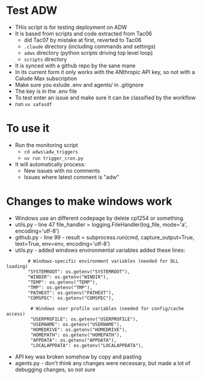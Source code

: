 # Test ADW
- THis script is for testing deployment on ADW
- It is based from scripts and code extracted from Tac06 
   - did Tac07 by mistake at first, reverted to Tac06
   - `.claude` directory (including commands and settings)
   - `adws` directory (python scripts driving top level loop)
   - `scripts` directory
- It is synced with a github repo by the sane mane
- In its current form it only works with the ANthropic API key, so not with a Calude Max subscription
- Make sure you exlude .env and agents/ in .gitignore
- The key is in the .env file
- To test enter an issue and make sure it can be classified by the workflow
- run `uv safasdf` 

# To use it
  -  Run the monitoring script
      - `cd adws\adw_triggers`
      - `uv run trigger_cron.py`
  -  It will automatically process:
     - New issues with no comments
     - Issues where latest comment is "adw"
     
     
# Changes to make windows work
- Windows use an different codepage by delete cp1254 or something.
- utils.py -  line 47   file_handler = logging.FileHandler(log_file, mode='a', encoding='utf-8')
- github.py - line 99 - result = subprocess.run(cmd, capture_output=True, text=True, env=env, encoding='utf-8')
- utils.py - added windows environmental variables
added these lines:
```
        # Windows-specific environment variables (needed for DLL loading)
        "SYSTEMROOT": os.getenv("SYSTEMROOT"),
        "WINDIR": os.getenv("WINDIR"),
        "TEMP": os.getenv("TEMP"),
        "TMP": os.getenv("TMP"),
        "PATHEXT": os.getenv("PATHEXT"),
        "COMSPEC": os.getenv("COMSPEC"),   
        
         # Windows user profile variables (needed for config/cache access)
         "USERPROFILE": os.getenv("USERPROFILE"),
         "USERNAME": os.getenv("USERNAME"),
         "HOMEDRIVE": os.getenv("HOMEDRIVE"),
         "HOMEPATH": os.getenv("HOMEPATH"),
         "APPDATA": os.getenv("APPDATA"),
         "LOCALAPPDATA": os.getenv("LOCALAPPDATA"),                     
```
- API key was broken somehow by copy and pasting
- agents.py - don't think any changes were necessary, but made a lot of debugging changes, so not sure
